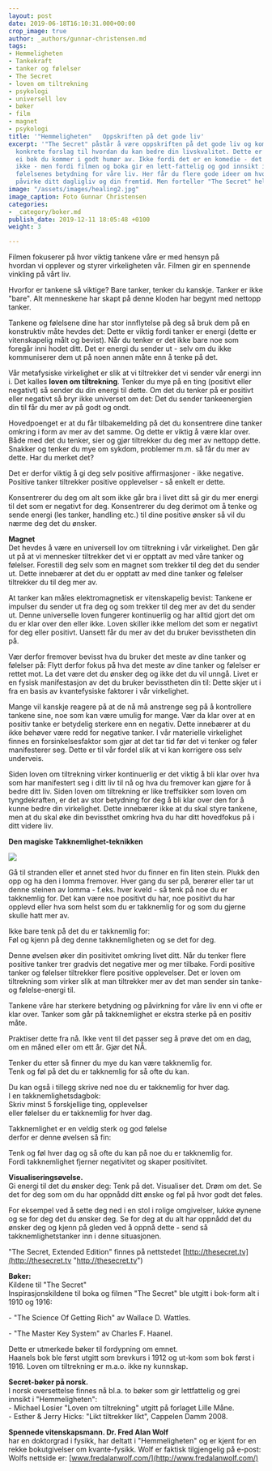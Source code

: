 ```yaml
---
layout: post
date: 2019-06-18T16:10:31.000+00:00
crop_image: true
author: _authors/gunnar-christensen.md
tags:
- Hemmeligheten
- Tankekraft
- tanker og følelser
- The Secret
- loven om tiltrekning
- psykologi
- universell lov
- bøker
- film
- magnet
- psykologi
title: '"Hemmeligheten"   Oppskriften på det gode liv'
excerpt: '"The Secret" påstår å være oppskriften på det gode liv og kommer med flere
  konkrete forslag til hvordan du kan bedre din livskvalitet. Dette er en film og
  ei bok du kommer i godt humør av. Ikke fordi det er en komedie - det er den slett
  ikke - men fordi filmen og boka gir en lett-fattelig og god innsikt i tankenes og
  følelsenes betydning for våre liv. Her får du flere gode ideer om hvorledes du kan
  påvirke ditt dagligliv og din fremtid. Men forteller "The Secret" hele sannheten?'
image: "/assets/images/healing2.jpg"
image_caption: Foto Gunnar Christensen
categories:
- _category/boker.md
publish_date: 2019-12-11 18:05:48 +0100
weight: 3

---
```

Filmen fokuserer på hvor viktig tankene våre er med hensyn på  
hvordan vi opplever og styrer virkeligheten vår. Filmen gir en spennende vinkling på vårt liv.

Hvorfor er tankene så viktige? Bare tanker, tenker du kanskje. Tanker er ikke "bare". Alt menneskene har skapt på denne kloden har begynt med nettopp tanker.

Tankene og følelsene dine har stor innflytelse på deg så bruk dem på en konstruktiv måte hevdes det: Dette er viktig fordi tanker er energi (dette er vitenskapelig målt og bevist). Når du tenker er det ikke bare noe som foregår inni hodet ditt. Det er energi du sender ut - selv om du ikke kommuniserer dem ut på noen annen måte enn å tenke på det.

Vår metafysiske virkelighet er slik at vi tiltrekker det vi sender vår energi inn i. Det kalles **loven om tiltrekning**. Tenker du mye på en ting (positivt eller negativt) så sender du din energi til dette. Om det du tenker på er positivt eller negativt så bryr ikke universet om det: Det du sender tankeenergien din til får du mer av på godt og ondt.

Hovedpoenget er at du får tilbakemelding på det du konsentrere dine tanker omkring i form av mer av det samme. Og dette er viktig å være klar over. Både med det du tenker, sier og gjør tiltrekker du deg mer av nettopp dette. Snakker og tenker du mye om sykdom, problemer m.m. så får du mer av dette. Har du merket det?

Det er derfor viktig å gi deg selv positive affirmasjoner - ikke negative. Positive tanker tiltrekker positive opplevelser - så enkelt er dette.

Konsentrerer du deg om alt som ikke går bra i livet ditt så gir du mer energi til det som er negativt for deg. Konsentrerer du deg derimot om å tenke og sende energi (les tanker, handling etc.) til dine positive ønsker så vil du nærme deg det du ønsker.

**Magnet**  
Det hevdes å være en universell lov om tiltrekning i vår virkelighet. Den går ut på at vi mennesker tiltrekker det vi er opptatt av med våre tanker og følelser. Forestill deg selv som en magnet som trekker til deg det du sender ut. Dette innebærer at det du er opptatt av med dine tanker og følelser tiltrekker du til deg mer av.

At tanker kan måles elektromagnetisk er vitenskapelig bevist: Tankene er impulser du sender ut fra deg og som trekker til deg mer av det du sender ut. Denne universelle loven fungerer kontinuerlig og har alltid gjort det om du er klar over den eller ikke. Loven skiller ikke mellom det som er negativt for deg eller positivt. Uansett får du mer av det du bruker bevisstheten din på.

Vær derfor fremover bevisst hva du bruker det meste av dine tanker og følelser på: Flytt derfor fokus på hva det meste av dine tanker og følelser er rettet mot. La det være det du ønsker deg og ikke det du vil unngå. Livet er en fysisk manifestasjon av det du bruker bevisstheten din til: Dette skjer ut i fra en basis av kvantefysiske faktorer i vår virkelighet.

Mange vil kanskje reagere på at de nå må anstrenge seg på å kontrollere tankene sine, noe som kan være umulig for mange. Vær da klar over at en positiv tanke er betydelig sterkere enn en negativ. Dette innebærer at du ikke behøver være redd for negative tanker. I vår materielle virkelighet finnes en forsinkelsesfaktor som gjør at det tar tid før det vi tenker og føler manifesterer seg. Dette er til vår fordel slik at vi kan korrigere oss selv underveis.

Siden loven om tiltrekning virker kontinuerlig er det viktig å bli klar over hva som har manifestert seg i ditt liv til nå og hva du fremover kan gjøre for å bedre ditt liv. Siden loven om tiltrekning er like treffsikker som loven om tyngdekraften, er det av stor betydning for deg å bli klar over den for å kunne bedre din virkelighet. Dette innebærer ikke at du skal styre tankene, men at du skal øke din bevissthet omkring hva du har ditt hovedfokus på i ditt videre liv.

**Den magiske Takknemlighet-teknikken**

![](http://www.helping.no/stein.jpg)

Gå til stranden eller et annet sted hvor du finner en fin liten stein. Plukk den opp og ha den i lomma fremover. Hver gang du ser på, berører eller tar ut denne steinen av lomma - f.eks. hver kveld - så tenk på noe du er takknemlig for. Det kan være noe positivt du har, noe positivt du har opplevd eller hva som helst som du er takknemlig for og som du gjerne skulle hatt mer av.

Ikke bare tenk på det du er takknemlig for:  
Føl og kjenn på deg denne takknemligheten og se det for deg.

Denne øvelsen øker din positivitet omkring livet ditt. Når du tenker flere positive tanker trer gradvis det negative mer og mer tilbake. Fordi positive tanker og følelser tiltrekker flere positive opplevelser. Det er loven om tiltrekning som virker slik at man tiltrekker mer av det man sender sin tanke- og følelse-energi til.

Tankene våre har sterkere betydning og påvirkning for våre liv enn vi ofte er klar over. Tanker som går på takknemlighet er ekstra sterke på en positiv måte.

Praktiser dette fra nå. Ikke vent til det passer seg å prøve det om en dag, om en måned eller om ett år. Gjør det NÅ.

Tenker du etter så finner du mye du kan være takknemlig for.  
Tenk og føl på det du er takknemlig for så ofte du kan.

Du kan også i tillegg skrive ned noe du er takknemlig for hver dag.  
I en takknemlighetsdagbok:  
Skriv minst 5 forskjellige ting, opplevelser  
eller følelser du er takknemlig for hver dag.

Takknemlighet er en veldig sterk og god følelse  
derfor er denne øvelsen så fin:

Tenk og føl hver dag og så ofte du kan på noe du er takknemlig for.  
Fordi takknemlighet fjerner negativitet og skaper positivitet.

**Visualiseringsøvelse.**  
Gi energi til det du ønsker deg: Tenk på det. Visualiser det. Drøm om det. Se det for deg som om du har oppnådd ditt ønske og føl på hvor godt det føles.

For eksempel ved å sette deg ned i en stol i rolige omgivelser, lukke øynene og se for deg det du ønsker deg. Se for deg at du alt har oppnådd det du ønsker deg og kjenn på gleden ved å oppnå dette - send så takknemlighetstanker inn i denne situasjonen.

"The Secret, Extended Edition" finnes på nettstedet [http://thesecret.tv](http://thesecret.tv "http://thesecret.tv")

**Bøker:**  
Kildene til "The Secret"  
Inspirasjonskildene til boka og filmen "The Secret" ble utgitt i bok-form alt i 1910 og 1916:

\- "The Science Of Getting Rich" av Wallace D. Wattles.

\- "The Master Key System" av Charles F. Haanel.

Dette er utmerkede bøker til fordypning om emnet.  
Haanels bok ble først utgitt som brevkurs i 1912 og ut-kom som bok først i 1916. Loven om tiltrekning er m.a.o. ikke ny kunnskap.

**Secret-bøker på norsk.**  
I norsk oversettelse finnes nå bl.a. to bøker som gir lettfattelig og grei innsikt i "Hemmeligheten":  
\- Michael Losier "Loven om tiltrekning" utgitt på forlaget Lille Måne.  
\- Esther & Jerry Hicks: "Likt tiltrekker likt", Cappelen Damm 2008.

**Spennede vitenskapsmann. Dr. Fred Alan Wolf**  
har en doktorgrad i fysikk, har deltatt i "Hemmeligheten" og er kjent for en rekke bokutgivelser om kvante-fysikk. Wolf er faktisk tilgjengelig på e-post: Wolfs nettside er: [www.fredalanwolf.com/](http://www.fredalanwolf.com/)